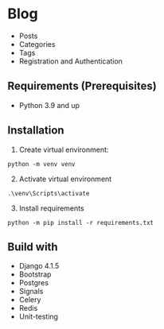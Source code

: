 # Blog

- Posts
- Categories
- Tags
- Registration and Authentication

## Requirements (Prerequisites)

* Python 3.9 and up

## Installation 

1. Create virtual environment:

```
python -m venv venv
```

2. Activate virtual environment
```
.\venv\Scripts\activate
```

3. Install requirements

```
python -m pip install -r requirements.txt
```

## Build with
* Django 4.1.5
* Bootstrap 
* Postgres
* Signals
* Celery
* Redis
* Unit-testing
